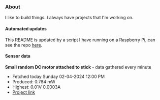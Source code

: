 ### About
I like to build things. I always have projects that I'm working on.

#### Automated updates
This README is updated by a script I have running on a Raspberry Pi, can see the repo [here](https://github.com/jdc-cunningham/raspi-git-repo-updater).

#### Sensor data


**Small random DC motor attached to stick** - data gathered every minute
- Fetched today Sunday 02-04-2024 12:00 PM
- Produced: 0.784 mW
- Highest: 0.01V 0.0003A
- [Project link](https://github.com/jdc-cunningham/turbine-raspi)
